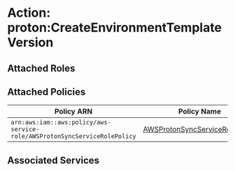 # Action: proton:CreateEnvironmentTemplateVersion

## Attached Roles

## Attached Policies

| Policy ARN | Policy Name |
|------------|-------------|
| `arn:aws:iam::aws:policy/aws-service-role/AWSProtonSyncServiceRolePolicy` | [AWSProtonSyncServiceRolePolicy](../policies.md#awsprotonsyncservicerolepolicy) |

## Associated Services

